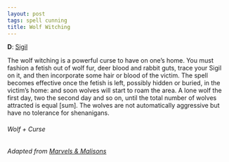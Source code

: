 ```yaml
---
layout: post
tags: spell cunning
title: Wolf Witching
---
```

**D**: [Sigil](spells/#lexicon)

The wolf witching is a powerful curse to have on one’s home. You must fashion a fetish out of wolf fur, deer blood and rabbit guts, trace your Sigil on it, and then incorporate some hair or blood of the victim. The spell becomes effective once the fetish is left, possibly hidden or buried, in the victim’s home: and soon wolves will start to roam the area. A lone wolf the first day, two the second day and so on, until the total number of wolves attracted is equal [sum]. The wolves are not automatically aggressive but have no tolerance for shenanigans.

###### *Wolf + Curse*

###### Adapted from [Marvels & Malisons](https://www.drivethrurpg.com/product/211911/Marvels--Malisons)
